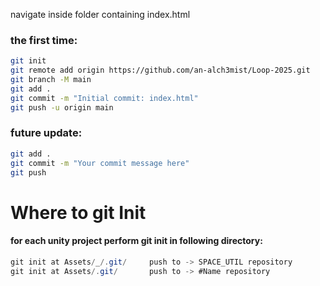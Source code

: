 
navigate inside folder containing index.html

### the first time:

```bash
git init
git remote add origin https://github.com/an-alch3mist/Loop-2025.git
git branch -M main
git add .
git commit -m "Initial commit: index.html"
git push -u origin main
```

### future update:
```bash
git add .
git commit -m "Your commit message here"
git push
```




# Where to git Init
#### for each unity project perform git init in following directory:
```cs
git init at Assets/_/.git/     push to -> SPACE_UTIL repository
git init at Assets/.git/       push to -> #Name repository
```

